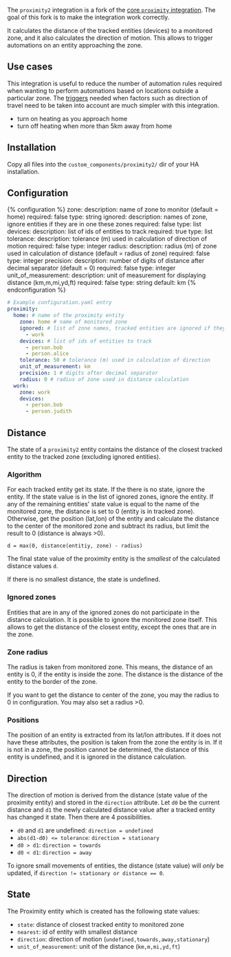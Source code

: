The `proximity2` integration is a fork of the [core `proximity` integration](https://www.home-assistant.io/integrations/proximity/). The goal of this fork is to make the integration work correctly.

It calculates the distance of the tracked entities (devices) to a monitored zone, and it also calculates the direction of motion. This allows to trigger automations on an entity approaching the zone.

## Use cases

This integration is useful to reduce the number of automation rules required when wanting to perform automations based on locations outside a particular zone. The [triggers](https://www.home-assistant.io/docs/automation/trigger/) needed when factors such as direction of travel need to be taken into account are much simpler with this integration.

- turn on heating as you approach home
- turn off heating when more than 5km away from home

## Installation

Copy all files into the `custom_components/proximity2/` dir of your HA installation.

## Configuration

{% configuration %}
zone:
  description: name of zone to monitor (default = home)
  required: false
  type: string
ignored:
  description: names of zone, ignore entities if they are in one these zones
  required: false
  type: list
devices:
  description: list of ids of entities to track
  required: true
  type: list
tolerance:
  description: tolerance (m) used in calculation of direction of motion
  required: false
  type: integer
radius:
  description: radius (m) of zone used in calculation of distance (default = radius of zone)
  required: false
  type: integer
precision:
  description: number of digits of distance after decimal separator (default = 0)
  required: false
  type: integer
unit_of_measurement:
  description: unit of measurement for displaying distance (km,m,mi,yd,ft)
  required: false
  type: string
  default: km
{% endconfiguration %}

```yaml
# Example configuration.yaml entry
proximity:
  home: # name of the proximity entity 
    zone: home # name of monitored zone
    ignored: # list of zone names, tracked entities are ignored if they are in any if these zones
      - work
    devices: # list of ids of entities to track
      - person.bob
      - person.alice
    tolerance: 50 # tolerance (m) used in calculation of direction
    unit_of_measurement: km
    precision: 1 # digits after decimal separator
    radius: 0 # radius of zone used in distance calculation
  work:
    zone: work
    devices:
      - person.bob
      - person.judith
```

## Distance

The state of a `proximity2` entity contains the distance of the closest tracked entity to the tracked zone (excluding ignored entities).

### Algorithm

For each tracked entity get its state. If the there is no state, ignore the entity. If the state value is in the list of ignored zones, ignore the entity. If any of the remaining entities' state value is equal to the name of the monitored zone, the distance is set to 0 (entity is in tracked zone). Otherwise, get the position (lat,lon) of the entity and calculate the distance to the center of the monitored zone and subtract its radius, but limit the result to 0 (distance is always >0).

`d = max(0, distance(entitiy, zone) - radius)`

The final state value of the proximity entity is the _smallest_ of the calculated distance values `d`.

If there is no smallest distance, the state is undefined.

### Ignored zones

Entities that are in any of the ignored zones do not participate in the distance calculation. It is possible to ignore the monitored zone itself. This allows to get the distance of the closest entity, except the ones that are in the zone.

### Zone radius

The radius is taken from monitored zone. This means, the distance of an entity is 0, if the entity is inside the zone. The distance is the distance of the entity to the border of the zone. 

If you want to get the distance to center of the zone, you may the radius to 0 in configuration. You may also set a radius >0.

### Positions

The position of an entity is extracted from its lat/lon attributes. If it does not have these attributes, the position is taken from the zone the entity is in. If it is not in a zone, the position cannot be determined, the distance of this entity is undefined, and it is ignored in the distance calculation.

## Direction

The direction of motion is derived from the distance (state value of the proximity entity) and stored in the `direction` attribute. Let `d0` be the current distance and `d1` the newly calculated distance value after a tracked entity has changed it state. 
Then there are 4 possibilities.

- `d0` and `d1` are undefined: `direction = undefined`
- `abs(d1-d0) <= tolerance`: `direction = stationary`
- `d0 > d1`: `direction = towards`
- `d0 < d1`: `direction = away`

To ignore small movements of entities, the distance (state value) will _only_ be updated, if `direction != stationary or distance == 0`.

## State

The Proximity entity which is created has the following state values:

- `state`: distance of closest tracked entity to monitored zone 
- `nearest`: id of entity with smallest distance
- `direction`: direction of motion (`undefined,towards,away,stationary`)
- `unit_of_measurement`: unit of the distance (`km,m,mi,yd,ft`)

